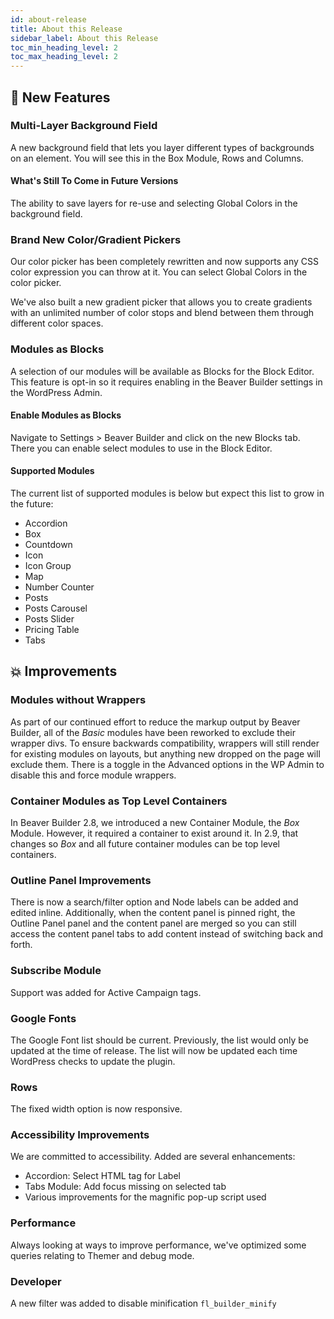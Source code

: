 ```yaml
---
id: about-release
title: About this Release
sidebar_label: About this Release
toc_min_heading_level: 2
toc_max_heading_level: 2
---
```


## :rocket: New Features

### Multi-Layer Background Field

A new background field that lets you layer different types of backgrounds on an element.  You will see this in the Box Module, Rows and Columns.

#### What's Still To Come in Future Versions
The ability to save layers for re-use and selecting Global Colors in the background field.

### Brand New Color/Gradient Pickers

Our color picker has been completely rewritten and now supports any CSS color expression you can throw at it.  You can select Global Colors in the color picker.

We've also built a new gradient picker that allows you to create gradients with an unlimited number of color stops and blend between them through different color spaces.

### Modules as Blocks

A selection of our modules will be available as Blocks for the Block Editor. This feature is opt-in so it requires enabling in the Beaver Builder settings in the WordPress Admin.

#### Enable Modules as Blocks

Navigate to Settings > Beaver Builder and click on the new Blocks tab. There you can enable select modules to use in the Block Editor.

#### Supported Modules

The current list of supported modules is below but expect this list to grow in the future:


- Accordion
- Box
- Countdown
- Icon
- Icon Group
- Map
- Number Counter
- Posts
- Posts Carousel
- Posts Slider
- Pricing Table
- Tabs
  

## :boom: Improvements

### Modules without Wrappers

As part of our continued effort to reduce the markup output by Beaver Builder, all of the _Basic_ modules have been reworked to exclude their wrapper divs. To ensure backwards compatibility, wrappers will still render for existing modules on layouts, but anything new dropped on the page will exclude them.  There is a toggle in the Advanced options in the WP Admin to disable this and force module wrappers.

### Container Modules as Top Level Containers

In Beaver Builder 2.8, we introduced a new Container Module, the _Box_ Module. However, it required a container to exist around it. In 2.9, that changes so _Box_ and all future container modules can be top level containers.

### Outline Panel Improvements

There is now a search/filter option and Node labels can be added and edited inline. Additionally, when the content panel is pinned right, the Outline Panel panel and the content panel are merged so you can still access the content panel tabs to add content instead of switching back and forth.

### Subscribe Module

Support was added for Active Campaign tags.

### Google Fonts

The Google Font list should be current.  Previously, the list would only be updated at the time of release.  The list will now be updated each time WordPress checks to update the plugin.

### Rows
The fixed width option is now responsive.

### Accessibility Improvements

We are committed to accessibility.  Added are several enhancements:
 
- Accordion: Select HTML tag for Label
- Tabs Module: Add focus missing on selected tab
- Various improvements for the magnific pop-up script used

### Performance

Always looking at ways to improve performance, we've optimized some queries relating to Themer and debug mode.

### Developer
A new filter was added to disable minification `fl_builder_minify`
  
